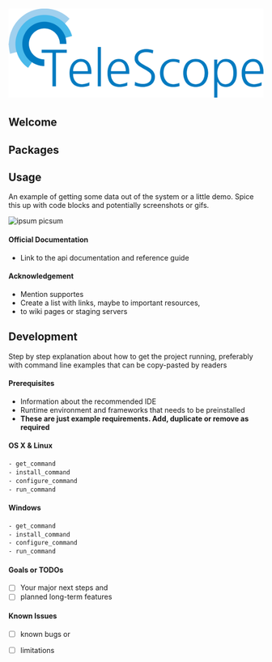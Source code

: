 # ![TeleScope](images/logo-long.png)

## Welcome

## Packages

## Usage

An example of getting some data out of the system or a little demo. Spice this up with code blocks and potentially screenshots or gifs.

![ipsum picsum](https://picsum.photos/id/0/400/200 "Ipsum Picsum")

#### Official Documentation

* Link to the api documentation and reference guide

#### Acknowledgement

* Mention supportes
* Create a list with links, maybe to important resources,
* to wiki pages or staging servers

## Development
Step by step explanation about how to get the project running, preferably with command line examples that can be copy-pasted by readers

#### Prerequisites
* Information about the recommended IDE
* Runtime environment and frameworks that needs to be preinstalled
* **These are just example requirements. Add, duplicate or remove as required**

#### OS X & Linux
```sh
- get_command
- install_command
- configure_command
- run_command
```

#### Windows
```sh
- get_command
- install_command
- configure_command
- run_command
```
#### Goals or TODOs
- [ ] Your major next steps and
- [ ] planned long-term features

#### Known Issues
- [ ] known bugs or
- [ ] limitations



